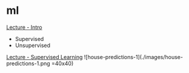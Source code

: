 # ml

[Lecture - Intro](https://www.youtube.com/watch?v=PPLop4L2eGk)
- Supervised
- Unsupervised

[Lecture - Supervised Learning](https://www.youtube.com/watch?v=bQI5uDxrFfA)
![house-predictions-1](./images/house-predictions-1.png =40x40)